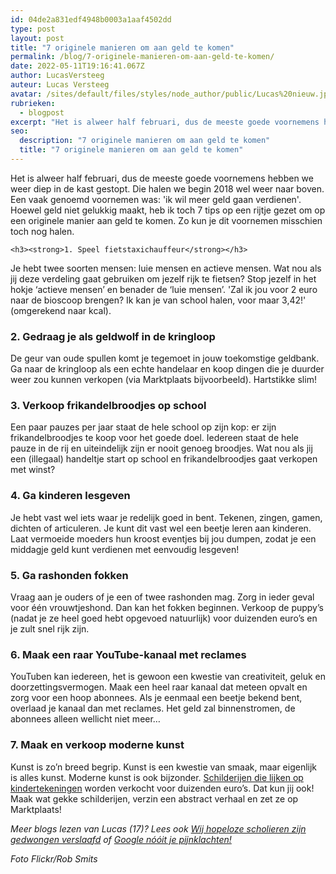 ```yaml
---
id: 04de2a831edf4948b0003a1aaf4502dd
type: post
layout: post
title: "7 originele manieren om aan geld te komen"
permalink: /blog/7-originele-manieren-om-aan-geld-te-komen/
date: 2022-05-11T19:16:41.067Z
author: LucasVersteeg
auteur: Lucas Versteeg
avatar: /sites/default/files/styles/node_author/public/Lucas%20nieuw.jpg?itok=DGwwYKYg
rubrieken:
  - blogpost
excerpt: "Het is alweer half februari, dus de meeste goede voornemens hebben we weer diep in de kast gestopt. Die halen we begin 2018 wel weer naar boven. Een vaak genoemd voornemen was: 'ik wil meer geld gaan verdienen'. Hoewel geld niet gelukkig maakt, heb ik toch 7 tips op een rijtje gezet om op een originele manier aan geld te komen. Zo kun je dit voornemen misschien toch nog halen.   "
seo:
  description: "7 originele manieren om aan geld te komen"
  title: "7 originele manieren om aan geld te komen"
---
```

Het is alweer half februari, dus de meeste goede voornemens hebben we weer diep in de kast gestopt. Die halen we begin 2018 wel weer naar boven. Een vaak genoemd voornemen was: 'ik wil meer geld gaan verdienen'. Hoewel geld niet gelukkig maakt, heb ik toch 7 tips op een rijtje gezet om op een originele manier aan geld te komen. Zo kun je dit voornemen misschien toch nog halen.   

    <h3><strong>1. Speel fietstaxichauffeur</strong></h3>
<p>Je hebt twee soorten mensen: luie mensen en actieve mensen. Wat nou als jij deze verdeling gaat gebruiken om jezelf rijk te fietsen? Stop jezelf in het hokje ‘actieve mensen’ en benader de ‘luie mensen’. 'Zal ik jou voor 2 euro naar de bioscoop brengen? Ik kan je van school halen, voor maar 3,42!' (omgerekend naar kcal).</p>
<h3><strong>2. Gedraag je als geldwolf in de kringloop</strong></h3>
<p>De geur van oude spullen komt je tegemoet in jouw toekomstige geldbank. Ga naar de kringloop als een echte handelaar en koop dingen die je duurder weer zou kunnen verkopen (via Marktplaats bijvoorbeeld). Hartstikke slim!</p>
<h3><strong>3. Verkoop frikandelbroodjes op school</strong></h3>
<p>Een paar pauzes per jaar staat de hele school op zijn kop: er zijn frikandelbroodjes te koop voor het goede doel. Iedereen staat de hele pauze in de rij en uiteindelijk zijn er nooit genoeg broodjes. Wat nou als jij een (illegaal) handeltje start op school en frikandelbroodjes gaat verkopen met winst?</p>
<h3><strong>4. Ga kinderen lesgeven</strong></h3>
<p>Je hebt vast wel iets waar je redelijk goed in bent. Tekenen, zingen, gamen, dichten of articuleren. Je kunt dit vast wel een beetje leren aan kinderen. Laat vermoeide moeders hun kroost eventjes bij jou dumpen, zodat je een middagje geld kunt verdienen met eenvoudig lesgeven!</p>
<h3><strong>5. Ga rashonden fokken</strong></h3>
<p>Vraag aan je ouders of je een of twee rashonden mag. Zorg in ieder geval voor één vrouwtjeshond. Dan kan het fokken beginnen. Verkoop de puppy’s (nadat je ze heel goed hebt opgevoed natuurlijk) voor duizenden euro’s en je zult snel rijk zijn.</p>
<h3><strong>6. Maak een raar YouTube-kanaal met reclames</strong></h3>
<p>YouTuben kan iedereen, het is gewoon een kwestie van creativiteit, geluk en doorzettingsvermogen. Maak een heel raar kanaal dat meteen opvalt en zorg voor een hoop abonnees. Als je eenmaal een beetje bekend bent, overlaad je kanaal dan met reclames. Het geld zal binnenstromen, de abonnees alleen wellicht niet meer…</p>
<h3><strong>7. Maak en verkoop moderne kunst</strong></h3>
<p>Kunst is zo’n breed begrip. Kunst is een kwestie van smaak, maar eigenlijk is alles kunst. Moderne kunst is ook bijzonder. <a href="/blog/quiz-dit-kunst-een-kindertekening">Schilderijen die lijken op kindertekeningen</a> worden verkocht voor duizenden euro’s. Dat kun jij ook! Maak wat gekke schilderijen, verzin een abstract verhaal en zet ze op Marktplaats! </p>
<p><em>Meer blogs lezen van Lucas (17)? Lees ook <a href="/blog/wij-hopeloze-scholieren-zijn-gedwongen-verslaafd">Wij hopeloze scholieren zijn gedwongen verslaafd</a> of <a href="/blog/google-n%C3%B3%C3%B3it-je-pijnklachten">Google nóóit je pijnklachten!</a></em></p>
<p><em>Foto Flickr/Rob Smits</em></p>  
